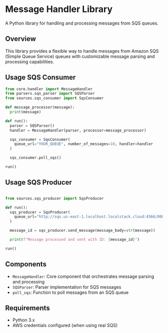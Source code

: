# Message Handler Library

A Python library for handling and processing messages from SQS queues.

## Overview

This library provides a flexible way to handle messages from Amazon SQS (Simple Queue Service) queues with customizable message parsing and processing capabilities.

## Usage SQS Consumer

```python
from core.handler import MessageHandler
from parsers.sqs_parser import SQSParser
from sources.sqs_consumer import SqsConsumer

def message_processor(message):
  print(message)

def run():
  parser = SQSParser()
  handler = MessageHandler(parser, processor=message_processor)

  sqs_consumer = SqsConsumer(
    queue_url="YOUR_QUEUE", number_of_messages=10, handler=handler
  )

  sqs_consumer.poll_sqs()

run()
```

## Usage SQS Producer

```python

from sources.sqs_producer import SqsProducer

def run():
  sqs_producer = SqsProducer(
    queue_url="http://sqs.us-east-1.localhost.localstack.cloud:4566/000000000000/localstack-queue-output"
  )

  message_id = sqs_producer.send_message(message_body=str(message))

  print(f"Message processed and sent with ID: {message_id}")

run()
```

## Components

- `MessageHandler`: Core component that orchestrates message parsing and processing
- `SQSParser`: Parser implementation for SQS messages
- `poll_sqs`: Function to poll messages from an SQS queue

## Requirements

- Python 3.x
- AWS credentials configured (when using real SQS)
